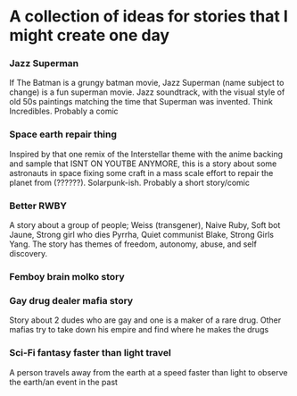# A collection of ideas for stories that I might create one day
### Jazz Superman
If The Batman is a grungy batman movie, Jazz Superman (name subject to change) is a fun superman movie. Jazz soundtrack, with the visual style of old 50s paintings matching the time that Superman was invented. Think Incredibles. Probably a comic

### Space earth repair thing
Inspired by that one remix of the Interstellar theme with the anime backing and sample that ISNT ON YOUTBE ANYMORE, this is a story about some astronauts in space fixing some craft in a mass scale effort to repair the planet from (??????). Solarpunk-ish. Probably a short story/comic

### Better RWBY
A story about a group of people; Weiss (transgener), Naive Ruby, Soft bot Jaune, Strong girl who dies Pyrrha, Quiet communist Blake, Strong Girls Yang. The story has themes of freedom, autonomy, abuse, and self discovery.

### Femboy brain molko story

### Gay drug dealer mafia story
Story about 2 dudes who are gay and one is a maker of a rare drug. Other mafias try to take down his empire and find where he makes the drugs

### Sci-Fi fantasy faster than light travel
A person travels away from the earth at a speed faster than light to observe the earth/an event in the past
